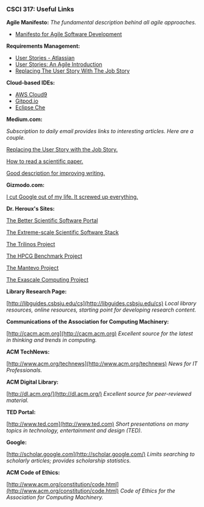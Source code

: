 ### CSCI 317: Useful Links


**Agile Manifesto:** _The fundamental description behind all agile approaches._
- [Manifesto for Agile Software Development](https://agilemanifesto.org)

**Requirements Management:**
- [User Stories - Atlassian](https://www.atlassian.com/agile/project-management/user-stories)
- [User Stories: An Agile Introduction](http://www.agilemodeling.com/artifacts/userStory.htm)
- [Replacing The User Story With The Job Story](https://jtbd.info/replacing-the-user-story-with-the-job-story-af7cdee10c27)

**Cloud-based IDEs:**

- [AWS Cloud9](https://aws.amazon.com/cloud9/)
- [Gitpod.io](https://www.gitpod.io)
- [Eclipse Che](https://www.eclipse.org/che/)

**Medium.com:**

_Subscription to daily email provides links to interesting articles.  Here are a couple._

[Replacing the User Story with the Job Story.](https://jtbd.info/replacing-the-user-story-with-the-job-story-af7cdee10c27)

[How to read a scientific paper.](https://medium.com/elysium-health/how-to-read-a-scientific-paper-695188037080)

[Good description for improving writing.](https://medium.com/practicecomesfirst/dr-jordan-b-petersons-10-step-guide-to-clearer-thinking-through-essay-writing-1ab79a94937)

**Gizmodo.com:**

[I cut Google out of my life.  It screwed up everything.](https://gizmodo.com/i-cut-google-out-of-my-life-it-screwed-up-everything-1830565500)

**Dr. Heroux's Sites:**

[The Better Scientific Software Portal](https://bssw.io)

[The Extreme-scale Scientific Software Stack](http://e4s.io)

[The Trilinos Project](https://trilinos.github.io)

[The HPCG Benchmark Project](https://hpcg-benchmark.org)

[The Mantevo Project](https://mantevo.github.io)

[The Exascale Computing Project](https://exascaleproject.org)

**Library Research Page:**

[http://libguides.csbsju.edu/cs](http://libguides.csbsju.edu/cs) _Local library resources, online resources, starting point for developing research content._

**Communications of the Association for Computing Machinery:**

[http://cacm.acm.org](http://cacm.acm.org) _Excellent source for the latest in thinking and trends in computing._

**ACM TechNews:**

[http://www.acm.org/technews](http://www.acm.org/technews) _News for IT Professionals._

**ACM Digital Library:**

[http://dl.acm.org/](http://dl.acm.org/) _Excellent source for peer-reviewed material._

**TED Portal:**

[http://www.ted.com](http://www.ted.com) _Short presentations on many topics in technology, entertainment and design (TED)._

**Google:**

[http://scholar.google.com](http://scholar.google.com/) _Limits searching to scholarly articles; provides scholarship statistics._

**ACM Code of Ethics:**

[http://www.acm.org/constitution/code.html](http://www.acm.org/constitution/code.html) _Code of Ethics for the Association for Computing Machinery._

